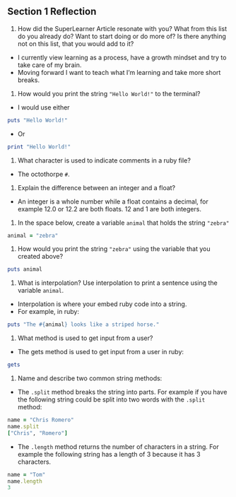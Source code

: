 ## Section 1 Reflection

1. How did the SuperLearner Article resonate with you? What from this list do you already do? Want to start doing or do more of? Is there anything not on this list, that you would add to it?

  - I currently view learning as a process, have a growth mindset and try to take care of my brain.
  - Moving forward I want to teach what I’m learning and take more short breaks.

1. How would you print the string `"Hello World!"` to the terminal?
- I would use either
```ruby
puts "Hello World!"
```
- Or
```ruby
print "Hello World!"
```

1. What character is used to indicate comments in a ruby file?
- The octothorpe `#`.  

1. Explain the difference between an integer and a float?

  - An integer is a whole number while a float contains a decimal, for example 12.0 or 12.2 are both floats.
12 and 1 are both integers.

1. In the space below, create a variable `animal` that holds the string `"zebra"`

```ruby
animal = "zebra"
```

1. How would you print the string `"zebra"` using the variable that you created above?

```ruby
puts animal
```

1. What is interpolation? Use interpolation to print a sentence using the variable `animal`.
- Interpolation is where your embed ruby code into a string.
- For example, in ruby:
```ruby
puts "The #{animal} looks like a striped horse."
```

1. What method is used to get input from a user?
- The gets method is used to get input from a user in ruby:

```ruby
gets
```

1. Name and describe two common string methods:

- The `.split` method breaks the string into parts. For example if you have the following string could be split into two words with the `.split` method:

```ruby
name = "Chris Romero"
name.split
["Chris", "Romero"]
```
- The `.length` method returns the number of characters in a string. For example the following string has a length of 3 because it has 3 characters.

```ruby
name = "Tom"
name.length
3
```
